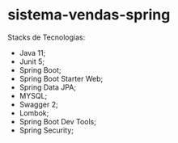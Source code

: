 # sistema-vendas-spring

Stacks de Tecnologias:

- Java 11;
- Junit 5;
- Spring Boot;
- Spring Boot Starter Web;
- Spring Data JPA;
- MYSQL;
- Swagger 2;
- Lombok;
- Spring Boot Dev Tools;
- Spring Security;
